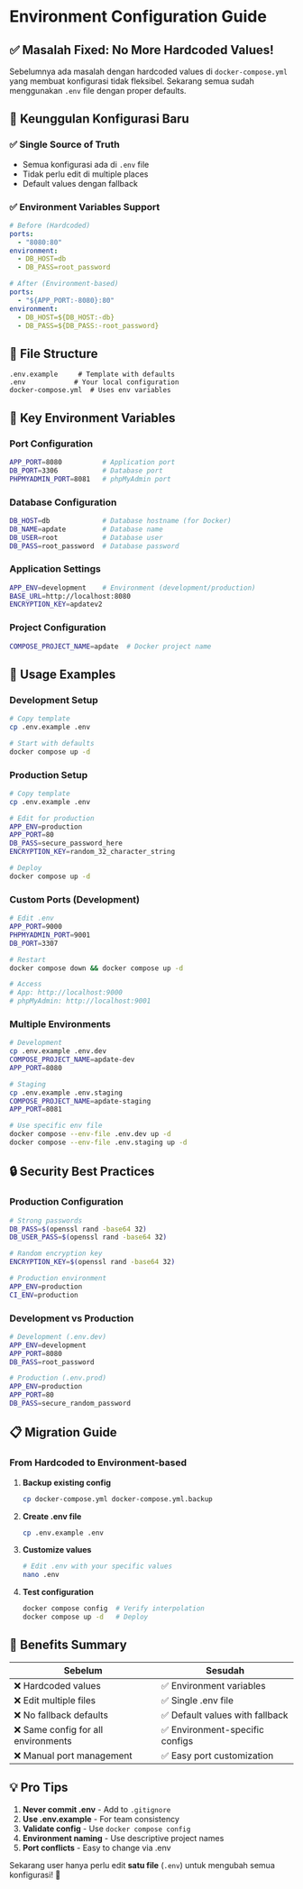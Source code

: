 # Environment Configuration Guide

## ✅ Masalah Fixed: No More Hardcoded Values!

Sebelumnya ada masalah dengan hardcoded values di `docker-compose.yml` yang membuat konfigurasi tidak fleksibel. Sekarang semua sudah menggunakan `.env` file dengan proper defaults.

## 🎯 Keunggulan Konfigurasi Baru

### ✅ Single Source of Truth
- Semua konfigurasi ada di `.env` file
- Tidak perlu edit di multiple places
- Default values dengan fallback

### ✅ Environment Variables Support
```yaml
# Before (Hardcoded)
ports:
  - "8080:80"
environment:
  - DB_HOST=db
  - DB_PASS=root_password

# After (Environment-based)
ports:
  - "${APP_PORT:-8080}:80"
environment:
  - DB_HOST=${DB_HOST:-db}
  - DB_PASS=${DB_PASS:-root_password}
```

## 📁 File Structure

```
.env.example     # Template with defaults
.env            # Your local configuration
docker-compose.yml  # Uses env variables
```

## 🔧 Key Environment Variables

### Port Configuration
```bash
APP_PORT=8080          # Application port
DB_PORT=3306           # Database port
PHPMYADMIN_PORT=8081   # phpMyAdmin port
```

### Database Configuration
```bash
DB_HOST=db             # Database hostname (for Docker)
DB_NAME=apdate         # Database name
DB_USER=root           # Database user
DB_PASS=root_password  # Database password
```

### Application Settings
```bash
APP_ENV=development    # Environment (development/production)
BASE_URL=http://localhost:8080
ENCRYPTION_KEY=apdatev2
```

### Project Configuration
```bash
COMPOSE_PROJECT_NAME=apdate  # Docker project name
```

## 🚀 Usage Examples

### Development Setup
```bash
# Copy template
cp .env.example .env

# Start with defaults
docker compose up -d
```

### Production Setup
```bash
# Copy template
cp .env.example .env

# Edit for production
APP_ENV=production
APP_PORT=80
DB_PASS=secure_password_here
ENCRYPTION_KEY=random_32_character_string

# Deploy
docker compose up -d
```

### Custom Ports (Development)
```bash
# Edit .env
APP_PORT=9000
PHPMYADMIN_PORT=9001
DB_PORT=3307

# Restart
docker compose down && docker compose up -d

# Access
# App: http://localhost:9000
# phpMyAdmin: http://localhost:9001
```

### Multiple Environments
```bash
# Development
cp .env.example .env.dev
COMPOSE_PROJECT_NAME=apdate-dev
APP_PORT=8080

# Staging
cp .env.example .env.staging
COMPOSE_PROJECT_NAME=apdate-staging
APP_PORT=8081

# Use specific env file
docker compose --env-file .env.dev up -d
docker compose --env-file .env.staging up -d
```

## 🔒 Security Best Practices

### Production Configuration
```bash
# Strong passwords
DB_PASS=$(openssl rand -base64 32)
DB_USER_PASS=$(openssl rand -base64 32)

# Random encryption key
ENCRYPTION_KEY=$(openssl rand -base64 32)

# Production environment
APP_ENV=production
CI_ENV=production
```

### Development vs Production
```bash
# Development (.env.dev)
APP_ENV=development
APP_PORT=8080
DB_PASS=root_password

# Production (.env.prod)
APP_ENV=production
APP_PORT=80
DB_PASS=secure_random_password
```

## 📋 Migration Guide

### From Hardcoded to Environment-based

1. **Backup existing config**
   ```bash
   cp docker-compose.yml docker-compose.yml.backup
   ```

2. **Create .env file**
   ```bash
   cp .env.example .env
   ```

3. **Customize values**
   ```bash
   # Edit .env with your specific values
   nano .env
   ```

4. **Test configuration**
   ```bash
   docker compose config  # Verify interpolation
   docker compose up -d   # Deploy
   ```

## 🎯 Benefits Summary

| Sebelum | Sesudah |
|---------|---------|
| ❌ Hardcoded values | ✅ Environment variables |
| ❌ Edit multiple files | ✅ Single .env file |
| ❌ No fallback defaults | ✅ Default values with fallback |
| ❌ Same config for all environments | ✅ Environment-specific configs |
| ❌ Manual port management | ✅ Easy port customization |

## 💡 Pro Tips

1. **Never commit .env** - Add to `.gitignore`
2. **Use .env.example** - For team consistency
3. **Validate config** - Use `docker compose config`
4. **Environment naming** - Use descriptive project names
5. **Port conflicts** - Easy to change via .env

Sekarang user hanya perlu edit **satu file** (`.env`) untuk mengubah semua konfigurasi! 🎉